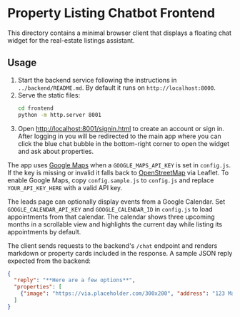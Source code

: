 # Property Listing Chatbot Frontend

This directory contains a minimal browser client that displays a floating chat widget for the real-estate listings assistant.

## Usage

1. Start the backend service following the instructions in `../backend/README.md`. By default it runs on `http://localhost:8000`.
2. Serve the static files:
   ```bash
   cd frontend
   python -m http.server 8001
   ```
3. Open [http://localhost:8001/signin.html](http://localhost:8001/signin.html) to create an account or sign in. After logging in you will be redirected to the main app where you can click the blue chat bubble in the bottom-right corner to open the widget and ask about properties.

The app uses [Google Maps](https://developers.google.com/maps) when a `GOOGLE_MAPS_API_KEY` is set in `config.js`. If the key is missing or invalid it falls back to [OpenStreetMap](https://www.openstreetmap.org/) via Leaflet. To enable Google Maps, copy `config.sample.js` to `config.js` and replace `YOUR_API_KEY_HERE` with a valid API key.

The leads page can optionally display events from a Google Calendar. Set `GOOGLE_CALENDAR_API_KEY` and `GOOGLE_CALENDAR_ID` in `config.js` to load appointments from that calendar. The calendar shows three upcoming months in a scrollable view and highlights the current day while listing its appointments by default.

The client sends requests to the backend's `/chat` endpoint and renders markdown or property cards included in the response. A sample JSON reply expected from the backend:

```json
{
  "reply": "**Here are a few options**",
  "properties": [
    {"image": "https://via.placeholder.com/300x200", "address": "123 Main St", "price": "$500,000", "description": "2 bed / 2 bath condo"}
  ]
}
```
